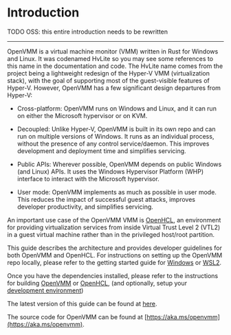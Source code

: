# Introduction

TODO OSS: this entire introduction needs to be rewritten

* * *

OpenVMM is a virtual machine monitor (VMM) written in Rust for Windows and Linux.
It was codenamed HvLite so you may see some references to this name in the
documentation and code. The HvLite name comes from the project being a
lightweight redesign of the Hyper-V VMM (virtualization stack), with the goal of
supporting most of the guest-visible features of Hyper-V. However, OpenVMM has a
few significant design departures from Hyper-V:

* Cross-platform: OpenVMM runs on Windows and Linux, and it can run on either the
  Microsoft hypervisor or on KVM.

* Decoupled: Unlike Hyper-V, OpenVMM is built in its own repo and can run on
  multiple versions of Windows. It runs as an individual process, without the
  presence of any control service/daemon. This improves development and
  deployment time and simplifies servicing.

* Public APIs: Wherever possible, OpenVMM depends on public Windows (and Linux)
  APIs. It uses the Windows Hypervisor Platform (WHP) interface to interact with
  the Microsoft hypervisor.

* User mode: OpenVMM implements as much as possible in user mode. This reduces
  the impact of successful guest attacks, improves developer productivity, and
  simplifies servicing.

An important use case of the OpenVMM VMM is
[OpenHCL](./user_guide/openhcl/index.md), an environment for providing
virtualization services from inside Virtual Trust Level 2 (VTL2) in a guest
virtual machine rather than in the privileged host/root partition.

This guide describes the architecture and provides developer guidelines for both
OpenVMM and OpenHCL. For instructions on setting up the OpenVMM repo locally,
please refer to the getting started guide for
[Windows](./user_guide/getting_started/windows.md) or
[WSL2](./user_guide/getting_started/linux.md).

Once you have the dependencies installed, please refer to the instructions for
building [OpenVMM](./user_guide/openvmm/build.md) or
[OpenHCL](./user_guide/openhcl/build.md), (and optionally, setup
your [development environment](./dev_guide/suggested_dev_env.md))

The latest version of this guide can be found at [here](https://aka.ms/openvmmguide).

The source code for OpenVMM can be found at [https://aka.ms/openvmm](https://aka.ms/openvmm).

